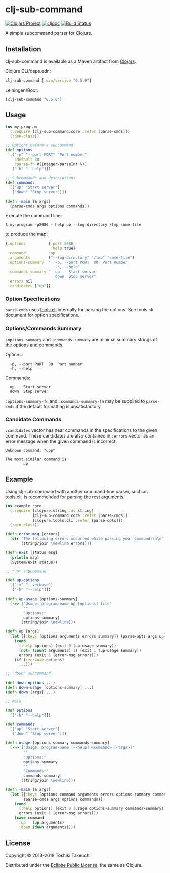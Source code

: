 # clj-sub-command

[![Clojars Project](https://img.shields.io/clojars/v/clj-sub-command.svg)](https://clojars.org/clj-sub-command)
[![cljdoc](https://cljdoc.xyz/badge/clj-sub-command)](https://cljdoc.xyz/jump/release/clj-sub-command)
[![Build Status](https://travis-ci.org/totakke/clj-sub-command.svg?branch=master)](https://travis-ci.org/totakke/clj-sub-command)

A simple subcommand parser for Clojure.

## Installation

clj-sub-command is available as a Maven artifact from [Clojars](https://clojars.org/clj-sub-command).

Clojure CLI/deps.edn:

```clojure
clj-sub-command {:mvn/version "0.5.0"}
```

Leiningen/Boot:

```clojure
[clj-sub-command "0.5.0"]
```

## Usage

```clojure
(ns my.program
  (:require [clj-sub-command.core :refer [parse-cmds]])
  (:gen-class))

;; Options before a subcommand
(def options
  [["-p" "--port PORT" "Port number"
    :default 80
    :parse-fn #(Integer/parseInt %)]
   ["-h" "--help"]])

;; Subcommands and descriptions
(def commands
  [["up" "Start server"]
   ["down" "Stop server"]])

(defn -main [& args]
  (parse-cmds args options commands))
```

Execute the command line:

```console
$ my-program -p8080 --help up --log-directory /tmp some-file
```

to produce the map:

```clojure
{:options          {:port 8080
                    :help true}
 :command          :up
 :arguments        ["--log-directory" "/tmp" "some-file"]
 :options-summary  "  -p, --port PORT  80  Port number
                      -h, --help"
 :commands-summary "  up    Start server
                      down  Stop server"
 :errors nil
 :candidates ["up"]}
```

### Option Specifications

`parse-cmds` uses [tools.cli](https://github.com/clojure/tools.cli) internally
for parsing the options. See tools.cli document for option specifications.

### Options/Commands Summary

`:options-summary` and `:commands-summary` are minimal summary strings of the
options and commands.

Options:

```
  -p, --port PORT  80  Port number
  -h, --help
```

Commands:

```
  up    Start server
  down  Stop server
```

`:options-summary-fn` and `:commands-summary-fn` may be supplied to `parse-cmds`
if the default formatting is unsatisfactory.

### Candidate Commands

`:candidates` vector has near commands in the specifications to the given
command. These candidates are also contained in `:errors` vector as an error
message when the given command is incorrect.

```
Unknown command: "upp"

The most similar command is
        up
```

## Example

Using clj-sub-command with another command-line parser, such as tools.cli, is
recommended for parsing the rest arguments.

```clojure
(ns example.core
  (:require [clojure.string :as string]
            [clj-sub-command.core :refer [parse-cmds]]
            [clojure.tools.cli :refer [parse-opts]])
  (:gen-class))

(defn error-msg [errors]
  (str "The following errors occurred while parsing your command:\n\n"
       (string/join \newline errors)))

(defn exit [status msg]
  (println msg)
  (System/exit status))

;; "up" subcommand

(def up-options
  [["-v" "--verbose"]
   ["-h" "--help"]])

(defn up-usage [options-summary]
  (->> ["Usage: program-name up [options] file"
        ""
        "Options:"
        options-summary]
       (string/join \newline)))

(defn up [args]
  (let [{:keys [options arguments errors summary]} (parse-opts args up-options)]
    (cond
      (:help options) (exit 0 (up-usage summary))
      (not= (count arguments) 1) (exit 1 (up-usage summary))
      errors (exit 1 (error-msg errors)))
    (if (:verbose options)
      ...)))

;; "down" subcommand

(def down-options ...)
(defn down-usage [options-summary] ...)
(defn down [args] ...)

;; main

(def options
  [["-h" "--help"]])

(def commands
  [["up" "Start server"]
   ["down" "Stop server"]])

(defn usage [options-summary commands-summary]
  (->> ["Usage: program-name [--help] <command> [<args>]"
        ""
        "Options:"
        options-summary
        ""
        "Commands:"
        commands-summary]
       (string/join \newline)))

(defn -main [& args]
  (let [{:keys [options command arguments errors options-summary commands-summary]}
        (parse-cmds args options commands)]
    (cond
      (:help options) (exit 0 (usage options-summary commands-summary))
      errors (exit 1 (error-msg errors)))
    (case command
      :up   (up arguments)
      :down (down arguments))))
```

## License

Copyright © 2013-2018 Toshiki Takeuchi

Distributed under the [Eclipse Public License](LICENSE), the same as Clojure.
